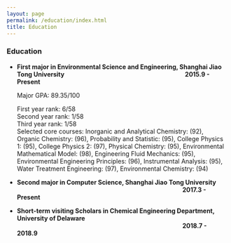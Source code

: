 ```yaml
---
layout: page
permalink: /education/index.html
title: Education
---
```


### Education
- <b>First major in Environmental Science and Engineering, Shanghai Jiao Tong University</b> &nbsp;&nbsp;&nbsp;&nbsp;&nbsp;&nbsp;&nbsp;&nbsp;&nbsp;&nbsp;&nbsp;&nbsp;&nbsp;&nbsp;&nbsp;&nbsp;&nbsp;&nbsp;&nbsp;&nbsp;&nbsp;&nbsp;&nbsp;&nbsp;&nbsp;&nbsp;&nbsp;&nbsp;&nbsp;&nbsp;&nbsp;&nbsp;&nbsp;&nbsp;&nbsp;&nbsp;&nbsp;&nbsp;&nbsp;&nbsp;&nbsp;&nbsp;&nbsp;&nbsp;&nbsp;&nbsp;&nbsp;&nbsp;&nbsp;&nbsp;&nbsp;&nbsp;&nbsp;&nbsp;&nbsp;&nbsp;&nbsp;&nbsp;&nbsp;&nbsp;&nbsp;&nbsp;&nbsp;&nbsp;&nbsp;&nbsp;&nbsp;&nbsp; <b>2015.9 - Present</b>


  Major GPA: 89.35/100

  First year rank: 6/58<br>
  Second year rank: 1/58<br>
  Third year rank: 1/58
  <br>
Selected core courses: Inorganic and Analytical Chemistry: (92), Organic Chemistry: (96), Probability and Statistic: (95), College Physics 1: (95), College Physics 2: (97), Physical Chemistry: (95), Environmental Mathematical Model: (98), Engineering Fluid Mechanics: (95), Environmental Engineering Principles: (96), Instrumental Analysis: (95), Water Treatment Engineering: (97), Environmental Chemistry: (94)


- <b>Second major in Computer Science, Shanghai Jiao Tong University</b> &nbsp;&nbsp;&nbsp;&nbsp;&nbsp;&nbsp;&nbsp;&nbsp;&nbsp;&nbsp;&nbsp;&nbsp;&nbsp;&nbsp;&nbsp;&nbsp;&nbsp;&nbsp;&nbsp;&nbsp;&nbsp;&nbsp;&nbsp;&nbsp;&nbsp;&nbsp;&nbsp;&nbsp;&nbsp;&nbsp;&nbsp;&nbsp;&nbsp;&nbsp;&nbsp;&nbsp;&nbsp;&nbsp;&nbsp;&nbsp;&nbsp;&nbsp;&nbsp;&nbsp;&nbsp;&nbsp;&nbsp;&nbsp;&nbsp;&nbsp;&nbsp;&nbsp;&nbsp;&nbsp;&nbsp;&nbsp;&nbsp;&nbsp;&nbsp;&nbsp;&nbsp;&nbsp;&nbsp;&nbsp;&nbsp;&nbsp;&nbsp;&nbsp;&nbsp;&nbsp;&nbsp;&nbsp;&nbsp;&nbsp;&nbsp;&nbsp;&nbsp;&nbsp;&nbsp;&nbsp;&nbsp;&nbsp;&nbsp;&nbsp;&nbsp;&nbsp;&nbsp;&nbsp;&nbsp;&nbsp;&nbsp;&nbsp;&nbsp;&nbsp;&nbsp;&nbsp;<b>2017.3 - Present </b>


 


- <b>Short-term visiting Scholars in Chemical Engineering Department, University of Delaware</b> &nbsp;&nbsp;&nbsp;&nbsp;&nbsp;&nbsp;&nbsp;&nbsp;&nbsp;&nbsp;&nbsp;&nbsp;&nbsp;&nbsp;&nbsp;&nbsp;&nbsp;&nbsp;&nbsp;&nbsp;&nbsp;&nbsp;&nbsp;&nbsp;&nbsp;&nbsp;&nbsp;&nbsp;&nbsp;&nbsp;&nbsp;&nbsp;&nbsp;&nbsp;&nbsp;&nbsp;&nbsp;&nbsp;&nbsp;&nbsp;&nbsp;&nbsp;&nbsp;&nbsp;&nbsp;&nbsp;&nbsp;&nbsp;&nbsp;&nbsp;&nbsp;&nbsp;&nbsp;&nbsp;&nbsp;&nbsp;&nbsp;&nbsp;&nbsp;&nbsp;&nbsp;&nbsp;&nbsp;&nbsp;&nbsp;&nbsp;&nbsp;&nbsp;&nbsp;&nbsp;&nbsp;&nbsp;&nbsp;&nbsp;&nbsp;&nbsp;&nbsp;&nbsp;&nbsp;&nbsp;&nbsp;&nbsp;&nbsp;&nbsp;&nbsp;&nbsp;&nbsp;&nbsp;&nbsp;&nbsp;&nbsp;&nbsp;&nbsp;&nbsp;&nbsp;&nbsp;<b>2018.7 - 2018.9</b>
